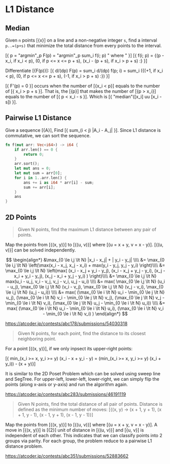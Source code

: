 # L1 Distance

## Median

Given `n` points [{x}] on a line and a non-negative integer `s`,
find a interval `p..=(p+s)` that minimize the total distance from every points to the interval.

[{ p = "argmin"_p F(p) = "argmin"_p sum_i f(i; p) " where " }]
[{ f(i; p) = {(p - x_i, if x_i < p), (0, if p <= x <= p + s), (x_i - (p + s), if x_i > p + s) :} }]


Differentiate [{F(p)}]:
[{ d/(dp) F(p) = sum_i d/(dp) f(p; i) = sum_i ({(+1, if x_i < p), (0, if p <= x <= p + s), (-1, if x_i > p + s) :}) }]

[{ F'(p) = 0 }] occurs when the number of [{x_i < p}] equals to the number of [{ x_i > p + s }].
That is, the [{p}] that makes the number of [{p > x_i}] equals to the number of [{ p < x_i - s }].
Which is [{ "median"([x_i] uu [x_i - s]) }].


## Pairwise L1 Distance

Give a sequence [{A}], Find [{ sum_(i < j) |A_i - A_j|  }]. 
Since L1 distance is commutative, we can sort the sequence.

```rust
fn f(mut arr: Vec<i64>) -> i64 {
    if arr.len() == 0 {
        return 0;
    }
    arr.sort();
    let mut ans = 0;
    let mut sum = arr[0];
    for i in 1..arr.len() {
        ans += i as i64 * arr[i] - sum;
        sum += arr[i];
    }
    ans
}
```

## 2D Points

> Given N points, find the maximum L1 distance between any pair of points.

Map the points from [{(x, y)}] to [{(u, v)}] where [{u = x + y, v = x - y}]. 
[{(u, v)}] can be solved independently.

$$
\begin{align*}
&\max_{0 \le i,j \lt N} |x_i - x_j| + | y_i - y_j| \\\\
&= \max_{0 \le i,j \lt N} \left(\max(x_i - x_j, x_j - x_i) + max(y_i - y_j, y_j - y_i) \right)\\\\
&= \max_{0 \le i,j \lt N} \left(max(
(x_i - x_j + y_i - y_j), 
(x_i - x_j + y_j - y_i),
(x_j - x_i + y_i - y_j),
(x_j - x_i + y_j - y_i)
) \right)\\\\
&= \max_{0 \le i,j \lt N} max(u_i - u_j, v_i - v_j, v_j - v_i, u_j - u_i) \\\\
&= max(    
    \max_{0 \le i,j \lt N} (u_i - u_j),
    \max_{0 \le i,j \lt N} (v_i - v_j),
    \max_{0 \le i,j \lt N} (v_j - v_i),
    \max_{0 \le i,j \lt N} (u_j - u_i)) \\\\
&= max(
    (\max_{0 \le i \lt N} u_i - \min_{0 \le j \lt N} u_j),
    (\max_{0 \le i \lt N} v_i - \min_{0 \le j \lt N} v_j),
    (\max_{0 \le j \lt N} v_j - \min_{0 \le i \lt N} v_i),
    (\max_{0 \le j \lt N} u_j - \min_{0 \le i \lt N} u_i)) \\\\
&= max(
    (\max_{0 \le i \lt N} u_i - \min_{0 \le i \lt N} u_i),
    (\max_{0 \le i \lt N} v_i - \min_{0 \le i \lt N} v_i)
)
\end{align*}
$$

<https://atcoder.jp/contests/abc178/submissions/54030318>


> Given N points, for each point, find the distance to its closest neighboring point.

For a point [{(x, y)}], if we only inpsect its upper-right points:

[{ min_(x_i >= x, y_i >= y) (x_i - x + y_i - y) = (min_(x_i >= x, y_i >= y) (x_i + y_i)) - (x + y)}]

It is similar to the 2D Poset Problem which can be solved using sweep line and SegTree.
For upper-left, lower-left, lower-right, we can simply flip the points (along x-axis or y-axis) and run the algorithm again.

<https://atcoder.jp/contests/abc283/submissions/46191119>


> Given N points, find the total distance of all pair of points.
> Distance is defined as the minimum number of moves:
> [{(x, y) -> (x + 1, y + 1), (x + 1, y - 1), (x - 1, y + 1), (x - 1, y - 1)}]

Map the points from [{(x, y)}] to [{(u, v)}] where [{u = x + y, v = x - y}].
A move in [{(x, y)}] is [{2}] unit of distance in [{(u, v)}] and [{u, v}] is independent of each other.
This indicates that we can classify points into 2 groups via parity.
For each group, the problem reduce to a pairwise L1 distance problem.

<https://atcoder.jp/contests/abc351/submissions/52883662>